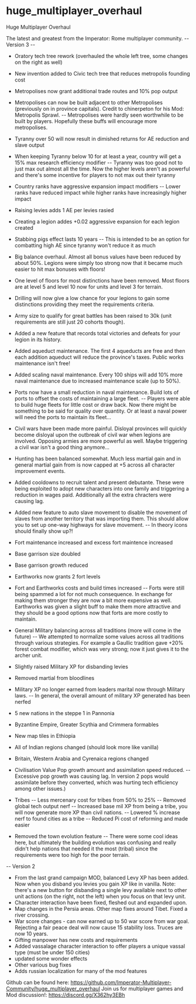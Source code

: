 # huge_multiplayer_overhaul
Huge Multiplayer Overhaul

The latest and greatest from the Imperator: Rome multiplayer community.
-- Version 3 --

* Oratory tech tree rework (overhauled the whole left tree, some changes on the right as well)
* New invention added to Civic tech tree that reduces metropolis founding cost

* Metropolises now grant additional trade routes and 10% pop output
* Metropolises can now be built adjacent to other Metropolises (previously on in province capitals). Credit to chinerpeton for his Mod: Metropolis Sprawl.
 -- Metropolises were hardly seen worthwhile to be built by players. Hopefully these buffs will encourage more metropolises.

* Tyranny over 50 will now result in dimished returns for AE reduction and slave output
* When keeping Tyranny below 10 for at least a year, country will get a 15% max research efficiency modifier
 -- Tyranny was too good not to just max out almost all the time. Now the higher levels aren't as powerful and there's some incentive for players to not max out their tyranny

* Country ranks have aggressive expansion impact modifiers
 -- Lower ranks have reduced impact while higher ranks have increasingly higher impact
* Raising levies adds 1 AE per levies rasied
* Creating a legion addes +0.02 aggressive expansion for each legion created
* Stabbing pigs effect lasts 10 years
 -- This is intended to be an option for combatting high AE since tyranny won't reduce it as much  

* Big balance overhaul. Almost all bonus values have been reduced by about 50%. Legions were simply too strong now that it became much easier to hit max bonuses with floors!
* One level of floors for most distinctions have been removed. Most floors are at level 5 and level 10 now for units and level 3 for terrain.
* Drilling will now give a low chance for your legions to gain some distinctions providing they meet the requirements criteria.
* Army size to qualify for great battles has been raised to 30k (unit requirements are still just 20 cohorts though).
* Added a new feature that records total victories and defeats for your legion in its history.

* Added aqueduct maintenance. The first 4 aqueducts are free and then each addition aqueduct will reduce the province's taxes. Public works maintenance isn't free!

* Added scaling naval maintenance. Every 100 ships will add 10% more naval maintenance due to increased maintenance scale (up to 50%).
* Ports now have a small reduction in naval maintenance. Build lots of ports to offset the costs of maintaining a large fleet.
 -- Players were able to build huge fleets for little cost or draw back. Now there might be something to be said for quality over quantity. Or at least a naval power will need the ports to maintain its fleet...

* Civil wars have been made more painful. Disloyal provinces will quickly become disloyal upon the outbreak of civil war when legions are involved. Opposing armies are more powerful as well. Maybe triggering a civil war isn't a good thing anymore...

* Hunting has been balanced somewhat. Much less martial gain and in general martial gain from is now capped at +5 across all character improvement events.

* Added cooldowns to recruit talent and present debutante. These were being exploited to adopt new characters into one family and triggering a reduction in wages paid. Additionally all the extra chracters were causing lag.

* Added new feature to auto slave movement to disable the movement of slaves from another territory that was importing them. This should allow you to set up one-way highways for slave movement.
 -- In theory icons should finally show up?!

* Fort maintenance increased and excess fort maintence increased
* Base garrison size doubled
* Base garrison growth reduced
* Earthworks now grants 2 fort levels
* Fort and Earthworks costs and build times increased
 -- Forts were still being spammed a lot for not much consequence. In exchange for making them stronger they are now a bit more expensive as well. Earthworks was given a slight buff to make them more attractive and they should be a good options now that forts are more costly to maintain.

* General Military balancing across all traditions (more will come in the future)
 -- We attempted to normalize some values across all traditions through various strategies. For example a Gaullic tradition gave +20% forest combat modifier, which was very strong; now it just gives it to the archer unit.
* Slightly raised Military XP for disbanding levies
* Removed martial from bloodlines
* Military XP no longer earned from leaders marital now through Military laws. 
 -- In general, the overall amount of military XP generated has been nerfed

* 5 new nations in the steppe 1 in Pannonia 
* Byzantine Empire, Greater Scythia and Crimmera formables
* New map tiles in Ethiopia 
* All of Indian regions changed (should look more like vanilla) 
* Britain, Western Arabia and Cyrenaica regions changed 

* Civilisation Value Pop growth amount and assimilation speed reduced. 
 -- Excessive pop growth was causing lag. In version 2 pops would assimilate before they converted, which was hurting tech efficiency among other issues.)

* Tribes
 -- Less mercenary cost for tribes from 50% to 25%
 -- Removed global tech output nerf
 -- Increased base mil XP from being a tribe, you will now generate more XP than civil nations. 
 -- Lowered % increase nerf to found cities as a tribe
 -- Reduced Pi cost of reforming and made easier 

* Removed the town evolution feature
 -- There were some cool ideas here, but ultimately the building evolution was confusing and really didn't help nations that needed it the most (tribal) since the requirements were too high for the poor terrain.

-- Version 2
* From the last grand campaign MOD, balanced Levy XP has been added. Now when you disband you levies you gain XP like in vanilla. Note: there's a new button for disbanding a single levy available next to other unit actions (on the right, not the left) when you focus on that levy unit.
* Character interaction have been fixed, fleshed out and expanded upon.
* Map changes in the Persia areas. Other map fixes around Tibet. Fixed a river crossing.
* War score changes - can now earned up to 50 war score from war goal. Rejecting a fair peace deal will now cause 15 stability loss. Truces are now 10 years.
* Gifting manpower has new costs and requirements
* Added vassalage character interaction to offer players a unique vassal type (must be under 150 cities)
* updated some wonder effects
* Other various bug fixes
* Adds russian localization for many of the mod features

Github can be found here: https://github.com/Imperator-Multiplayer-Community/huge_multiplayer_overhaul
Join us for multiplayer games and Mod discussion!: https://discord.gg/X362hy3EBh
